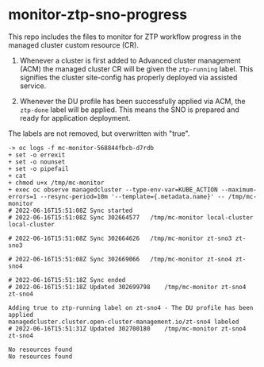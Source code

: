 # monitor-ztp-sno-progress

This repo includes the files to monitor for ZTP workflow progress in the managed cluster custom resource (CR).

1. Whenever a cluster is first added to Advanced cluster management (ACM) the managed cluster CR will be given the `ztp-running` label. This signifies the cluster site-config has properly deployed via assisted service.

2. Whenever the DU profile has been successfully applied via ACM, the `ztp-done` label will be applied. This means the SNO is prepared and ready for application deployment. 

The labels are not removed, but overwritten with "true". 

```
-> oc logs -f mc-monitor-568844fbcb-d7rdb 
+ set -o errexit
+ set -o nounset
+ set -o pipefail
+ cat
+ chmod u+x /tmp/mc-monitor
+ exec oc observe managedcluster --type-env-var=KUBE_ACTION --maximum-errors=1 --resync-period=10m '--template={.metadata.name}' -- /tmp/mc-monitor
# 2022-06-16T15:51:08Z Sync started
# 2022-06-16T15:51:08Z Sync 302664577	/tmp/mc-monitor local-cluster local-cluster

# 2022-06-16T15:51:08Z Sync 302664626	/tmp/mc-monitor zt-sno3 zt-sno3

# 2022-06-16T15:51:08Z Sync 302669066	/tmp/mc-monitor zt-sno4 zt-sno4

# 2022-06-16T15:51:18Z Sync ended
# 2022-06-16T15:51:18Z Updated 302699798	/tmp/mc-monitor zt-sno4 zt-sno4

Adding true to ztp-running label on zt-sno4 - The DU profile has been applied
managedcluster.cluster.open-cluster-management.io/zt-sno4 labeled
# 2022-06-16T15:51:31Z Updated 302700180	/tmp/mc-monitor zt-sno4 zt-sno4

No resources found
No resources found
```

